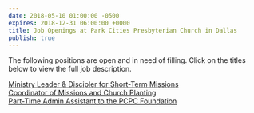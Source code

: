 ```yaml
---
date: 2018-05-10 01:00:00 -0500
expires: 2018-12-31 06:00:00 +0000
title: Job Openings at Park Cities Presbyterian Church in Dallas
publish: true
---
```

The following positions are open and in need of filling. Click on the titles below to view the full job description.  
  
[Ministry Leader & Discipler for Short-Term Missions](https://jobsatpcpc.org/job-description/133/)  
[Coordinator of Missions and Church Planting](https://jobsatpcpc.org/job-description/106/)  
[Part-Time Admin Assistant to the PCPC Foundation](https://jobsatpcpc.org/job-description/171/ "Part-Time Admin Assistant to the PCPC Foundation")